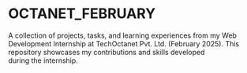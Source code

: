 # OCTANET_FEBRUARY

A collection of projects, tasks, and learning experiences from my Web Development Internship at TechOctanet Pvt. Ltd. (February 2025). This repository showcases my contributions and skills developed during the internship.
